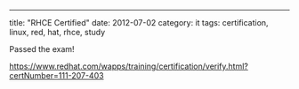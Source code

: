 ---
title: "RHCE Certified"
date: 2012-07-02
category: it
tags: certification, linux, red, hat, rhce, study

Passed the exam!

https://www.redhat.com/wapps/training/certification/verify.html?certNumber=111-207-403

